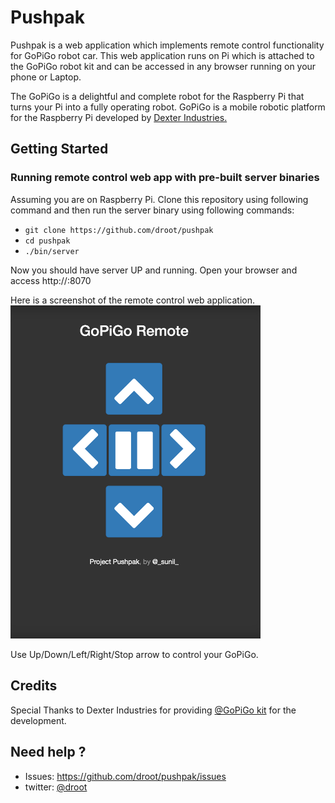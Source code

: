 # Pushpak
Pushpak is a web application which implements remote control functionality for
GoPiGo robot car. This web application runs on Pi which is attached to the
GoPiGo robot kit and can be accessed in any browser running on your phone or
Laptop.

The GoPiGo is a delightful and complete robot for the Raspberry Pi that turns your Pi into a fully operating robot.  GoPiGo is a mobile robotic platform for the Raspberry Pi developed by [Dexter Industries.](http://www.dexterindustries.com/GoPiGo)

## Getting Started

### Running remote control web app with pre-built server binaries
Assuming you are on Raspberry Pi. Clone this repository using following command
and then run the server binary using following commands:

* `git clone https://github.com/droot/pushpak`
* `cd pushpak`
* `./bin/server`

Now you should have server UP and running. Open your browser and access
http://<ip-addr-of-pi>:8070

Here is a screenshot of the remote control web application.
<img src="pushpak_home.png" width="400" />

Use Up/Down/Left/Right/Stop arrow to control your GoPiGo.

## Credits
Special Thanks to Dexter Industries for providing [@GoPiGo kit](http://www.dexterindustries.com/shop/gopigo-starter-kit-2/) for the development.

## Need help ?
 * Issues: https://github.com/droot/pushpak/issues
 * twitter: [@droot](https://twitter.com/_sunil_)
